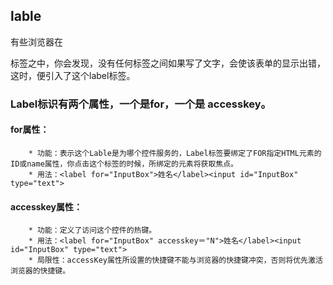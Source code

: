 
## lable
有些浏览器在<form></form>标签之中，你会发现，没有任何标签之间如果写了文字，会使该表单的显示出错，这时，便引入了这个label标签。

### Label标识有两个属性，一个是for，一个是 accesskey。

#### for属性：
        * 功能：表示这个Lable是为哪个控件服务的，Label标签要绑定了FOR指定HTML元素的ID或name属性，你点击这个标签的时候，所绑定的元素将获取焦点。
        * 用法：<label for="InputBox">姓名</label><input id="InputBox" type="text">
#### accesskey属性：
        * 功能：定义了访问这个控件的热键。
        * 用法：<label for="InputBox" accesskey＝"N">姓名</label><input id="InputBox" type="text">
        * 局限性：accessKey属性所设置的快捷键不能与浏览器的快捷键冲突，否则将优先激活浏览器的快捷键。

